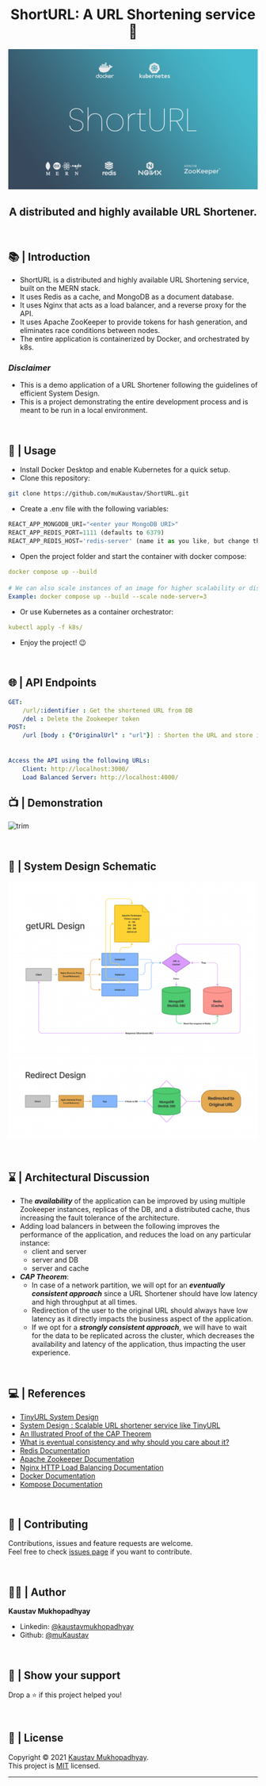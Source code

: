 <h1 align="center">ShortURL: A URL Shortening service 🔗</h1>
<p align = center>
    <img alt="Project Logo" src="https://raw.githubusercontent.com/muKaustav/ShortURL/master/client/src/assets/images/shorurl.jpg" target="_blank" />
</p>
<h2 align='center'>A distributed and highly available URL Shortener.</h2><br/>

## 📚 | Introduction

- ShortURL is a distributed and highly available URL Shortening service, built on the MERN stack.
- It uses Redis as a cache, and MongoDB as a document database.
- It uses Nginx that acts as a load balancer, and a reverse proxy for the API.
- It uses Apache ZooKeeper to provide tokens for hash generation, and eliminates race conditions between nodes.
- The entire application is containerized by Docker, and orchestrated by k8s.

### _**Disclaimer**_

- This is a demo application of a URL Shortener following the guidelines of efficient System Design.
- This is a project demonstrating the entire development process and is meant to be run in a local environment.

<br/>

## 🚀 | Usage

- Install Docker Desktop and enable Kubernetes for a quick setup.
- Clone this repository:<br>

```sh
git clone https://github.com/muKaustav/ShortURL.git
```

- Create a .env file with the following variables:

```js
REACT_APP_MONGODB_URI="<enter your MongoDB URI>"
REACT_APP_REDIS_PORT=1111 (defaults to 6379)
REACT_APP_REDIS_HOST='redis-server' (name it as you like, but change the same in the docker-compose.yml file)
```

- Open the project folder and start the container with docker compose:<br>

```yml
docker compose up --build

# We can also scale instances of an image for higher scalability or distribution.
Example: docker compose up --build --scale node-server=3
```

- Or use Kubernetes as a container orchestrator:<br>

```yml
kubectl apply -f k8s/
```

- Enjoy the project! 😉

<br/>

## 🌐 | API Endpoints

```yml
GET:
    /url/:identifier : Get the shortened URL from DB
    /del : Delete the Zookeeper token
POST:
    /url [body : {"OriginalUrl" : "url"}] : Shorten the URL and store in DB


Access the API using the following URLs:
    Client: http://localhost:3000/
    Load Balanced Server: http://localhost:4000/
```

## 📺 | Demonstration

<p align = center>
    
![trim](https://user-images.githubusercontent.com/50882624/154680953-a41c84e3-6512-4fdf-8b3c-b8856f3c5842.gif)

</p>

<br/>

## 📘 | System Design Schematic

<p align = center>
    <img alt="getURL" src="https://raw.githubusercontent.com/muKaustav/ShortURL/master/client/src/assets/images/getURL.png" target="_blank" />
    <img alt="redirect" src="https://raw.githubusercontent.com/muKaustav/ShortURL/master/client/src/assets/images/redirect.png" target="_blank" />
</p>

<br/>

## ⌛ | Architectural Discussion

- The _**availability**_ of the application can be improved by using multiple Zookeeper instances, replicas of the DB, and a distributed cache, thus increasing the fault tolerance of the architecture.
- Adding load balancers in between the following improves the performance of the application, and reduces the load on any particular instance:
  - client and server
  - server and DB
  - server and cache
- _**CAP Theorem**_:
  - In case of a network partition, we will opt for an _**eventually consistent approach**_ since a URL Shortener should have low latency and high throughput at all times. <br/>
  - Redirection of the user to the original URL should always have low latency as it directly impacts the business aspect of the application.
  - If we opt for a _**strongly consistent approach**_, we will have to wait for the data to be replicated across the cluster, which decreases the availability and latency of the application, thus impacting the user experience.

<br/>

## 💻 | References

- [TinyURL System Design](https://www.codekarle.com/system-design/TinyUrl-system-design.html)
- [System Design : Scalable URL shortener service like TinyURL](https://medium.com/@sandeep4.verma/system-design-scalable-url-shortener-service-like-tinyurl-106f30f23a82)
- [An Illustrated Proof of the CAP Theorem](https://mwhittaker.github.io/blog/an_illustrated_proof_of_the_cap_theorem/)
- [What is eventual consistency and why should you care about it?](https://www.keboola.com/blog/eventual-consistency)
- [Redis Documentation](https://redis.io/documentation)
- [Apache Zookeeper Documentation](https://zookeeper.apache.org/doc/r3.7.0/index.html)
- [Nginx HTTP Load Balancing Documentation](https://docs.nginx.com/nginx/admin-guide/load-balancer/http-load-balancer/)
- [Docker Documentation](https://docs.docker.com/language/nodejs/)
- [Kompose Documentation](https://kompose.io/user-guide/)

<br/>

## 🍻 | Contributing

Contributions, issues and feature requests are welcome.<br>
Feel free to check [issues page](https://github.com/muKaustav/ShortURL/issues) if you want to contribute.

<br/>

## 🧑🏽 | Author

**Kaustav Mukhopadhyay**

- Linkedin: [@kaustavmukhopadhyay](https://www.linkedin.com/in/kaustavmukhopadhyay/)
- Github: [@muKaustav](https://github.com/muKaustav)

<br/>

## 🙌 | Show your support

Drop a ⭐️ if this project helped you!

<br/>

## 📝 | License

Copyright © 2021 [Kaustav Mukhopadhyay](https://github.com/muKaustav).<br />
This project is [MIT](./LICENSE) licensed.

---
